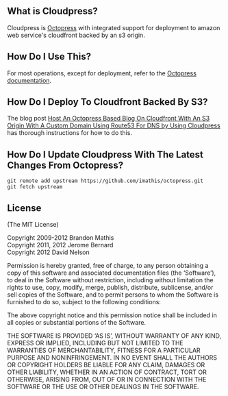 ## What is Cloudpress?

Cloudpress is [Octopress](https://github.com/imathis/octopress) with integrated support for deployment to amazon web service's cloudfront backed by an s3 origin.

## How Do I Use This?

For most operations, except for deployment, refer to the [Octopress documentation](http://octopress.org/docs).

## How Do I Deploy To Cloudfront Backed By S3?

The blog post [Host An Octopress Based Blog On Cloudfront With An S3 Origin With A Custom Domain Using Route53 For DNS by Using Cloudpress](http://www.david-j-nelson.com/coming_soon) has thorough instructions for how to do this.

## How Do I Update Cloudpress With The Latest Changes From Octopress?

`git remote add upstream https://github.com/imathis/octopress.git`  
`git fetch upstream`

## License
(The MIT License)

Copyright 2009-2012 Brandon Mathis  
Copyright 2011, 2012 Jerome Bernard  
Copyright 2012 David Nelson  

Permission is hereby granted, free of charge, to any person obtaining a copy of this software and associated documentation files (the ‘Software’), to deal in the Software without restriction, including without limitation the rights to use, copy, modify, merge, publish, distribute, sublicense, and/or sell copies of the Software, and to permit persons to whom the Software is furnished to do so, subject to the following conditions:

The above copyright notice and this permission notice shall be included in all copies or substantial portions of the Software.

THE SOFTWARE IS PROVIDED ‘AS IS’, WITHOUT WARRANTY OF ANY KIND, EXPRESS OR IMPLIED, INCLUDING BUT NOT LIMITED TO THE WARRANTIES OF MERCHANTABILITY, FITNESS FOR A PARTICULAR PURPOSE AND NONINFRINGEMENT. IN NO EVENT SHALL THE AUTHORS OR COPYRIGHT HOLDERS BE LIABLE FOR ANY CLAIM, DAMAGES OR OTHER LIABILITY, WHETHER IN AN ACTION OF CONTRACT, TORT OR OTHERWISE, ARISING FROM, OUT OF OR IN CONNECTION WITH THE SOFTWARE OR THE USE OR OTHER DEALINGS IN THE SOFTWARE.
